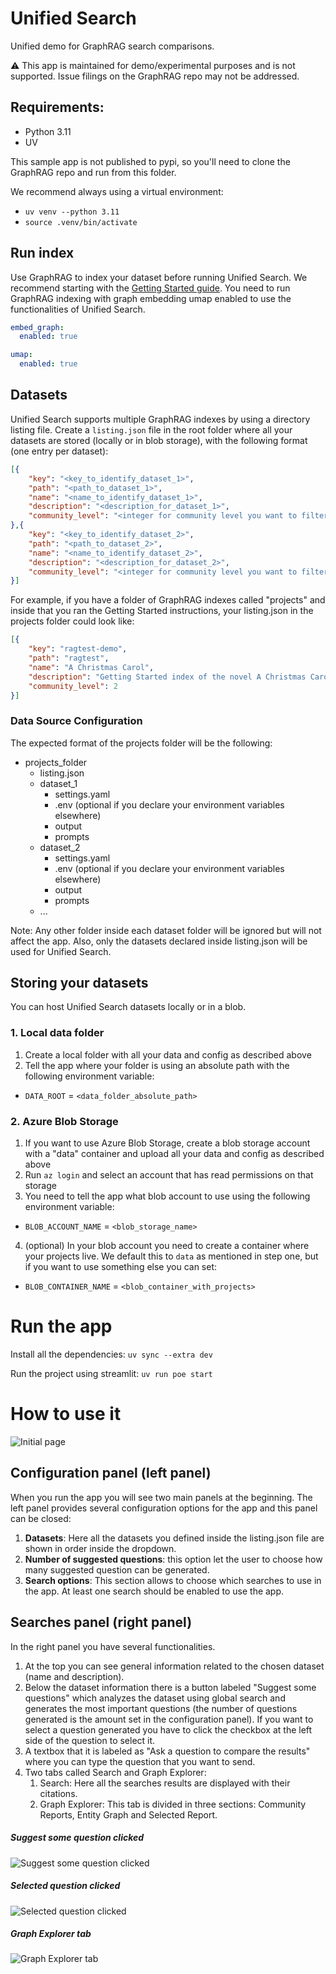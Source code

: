 # Unified Search
Unified demo for GraphRAG search comparisons.

⚠️ This app is maintained for demo/experimental purposes and is not supported. Issue filings on the GraphRAG repo may not be addressed.

## Requirements:
- Python 3.11
- UV
    
This sample app is not published to pypi, so you'll need to clone the GraphRAG repo and run from this folder.

We recommend always using a virtual environment:

- `uv venv --python 3.11`
- `source .venv/bin/activate`

## Run index
Use GraphRAG to index your dataset before running Unified Search. We recommend starting with the [Getting Started guide](https://microsoft.github.io/graphrag/get_started/). You need to run GraphRAG indexing with graph embedding umap enabled to use the functionalities of Unified Search. 
``` yaml
embed_graph:
  enabled: true

umap:
  enabled: true
```

## Datasets
Unified Search supports multiple GraphRAG indexes by using a directory listing file. Create a `listing.json` file in the root folder where all your datasets are stored (locally or in blob storage), with the following format (one entry per dataset):

```json
[{
    "key": "<key_to_identify_dataset_1>",
    "path": "<path_to_dataset_1>",
    "name": "<name_to_identify_dataset_1>",
    "description": "<description_for_dataset_1>",
    "community_level": "<integer for community level you want to filter>"
},{
    "key": "<key_to_identify_dataset_2>",
    "path": "<path_to_dataset_2>",
    "name": "<name_to_identify_dataset_2>",
    "description": "<description_for_dataset_2>",
    "community_level": "<integer for community level you want to filter>"
}]
```

For example, if you have a folder of GraphRAG indexes called "projects" and inside that you ran the Getting Started instructions, your listing.json in the projects folder could look like:
```json
[{
    "key": "ragtest-demo",
    "path": "ragtest",
    "name": "A Christmas Carol",
    "description": "Getting Started index of the novel A Christmas Carol",
    "community_level": 2
}]
```

### Data Source Configuration 
The expected format of the projects folder will be the following:
- projects_folder
    - listing.json
    - dataset_1
        - settings.yaml
        - .env (optional if you declare your environment variables elsewhere)
        - output
        - prompts
    - dataset_2
        - settings.yaml
        - .env (optional if you declare your environment variables elsewhere)
        - output
        - prompts
    - ...

Note: Any other folder inside each dataset folder will be ignored but will not affect the app. Also, only the datasets declared inside listing.json will be used for Unified Search. 

## Storing your datasets
You can host Unified Search datasets locally or in a blob.

### 1. Local data folder
1. Create a local folder with all your data and config as described above
2. Tell the app where your folder is using an absolute path with the following environment variable:
- `DATA_ROOT` = `<data_folder_absolute_path>`

### 2. Azure Blob Storage
1. If you want to use Azure Blob Storage, create a blob storage account with a "data" container and upload all your data and config as described above
2. Run `az login` and select an account that has read permissions on that storage
3. You need to tell the app what blob account to use using the following environment variable:
- `BLOB_ACCOUNT_NAME` = `<blob_storage_name>`
4. (optional) In your blob account you need to create a container where your projects live. We default this to `data` as mentioned in step one, but if you want to use something else you can set:
- `BLOB_CONTAINER_NAME` = `<blob_container_with_projects>`


# Run the app

Install all the dependencies: `uv sync --extra dev`

Run the project using streamlit: `uv run poe start`

# How to use it

![Initial page](images/image-1.png)

## Configuration panel (left panel)
When you run the app you will see two main panels at the beginning. The left panel provides several configuration options for the app and this panel can be closed:
1. **Datasets**: Here all the datasets you defined inside the listing.json file are shown in order inside the dropdown.
2. **Number of suggested questions**: this option let the user to choose how many suggested question can be generated.
3. **Search options**: This section allows to choose which searches to use in the app. At least one search should be enabled to use the app.

## Searches panel (right panel)
In the right panel you have several functionalities. 
1. At the top you can see general information related to the chosen dataset (name and description).
2. Below the dataset information there is a button labeled "Suggest some questions" which analyzes the dataset using global search and generates the most important questions (the number of questions generated is the amount set in the configuration panel). If you want to select a question generated you have to click the checkbox at the left side of the question to select it. 
3. A textbox that it is labeled as "Ask a question to compare the results" where you can type the question that you want to send.
4. Two tabs called Search and Graph Explorer:
    1. Search: Here all the searches results are displayed with their citations.
    2. Graph Explorer: This tab is divided in three sections: Community Reports, Entity Graph and Selected Report. 

##### Suggest some question clicked
![Suggest some question clicked](images/image-2.png)

##### Selected question clicked
![Selected question clicked](images/image-3.png)

##### Graph Explorer tab
![Graph Explorer tab](images/image-4.png)



